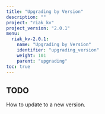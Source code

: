 ```yaml
---
title: "Upgrading by Version"
description: ""
project: "riak_kv"
project_version: "2.0.1"
menu:
  riak_kv-2.0.1:
    name: "Upgrading by Version"
    identifier: "upgrading_version"
    weight: 101
    parent: "upgrading"
toc: true
---
```


## TODO

How to update to a new version.
